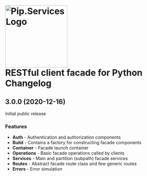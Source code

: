 # <img src="https://uploads-ssl.webflow.com/5ea5d3315186cf5ec60c3ee4/5edf1c94ce4c859f2b188094_logo.svg" alt="Pip.Services Logo" width="200"> <br/> RESTful client facade for Python Changelog

## <a name="3.0.0"></a> 3.0.0 (2020-12-16)

Initial public release

### Features

- **Auth** - Authentication and authorization components
- **Build** - Contains a factory for constructing facade components
- **Container** - Facade launch container
- **Operations** - Basic facade operations called by clients
- **Services** - Main and partition (subpath) facade services
- **Routes** - Abstract facade route class and few generic routes
- **Errors** - Error simulation


